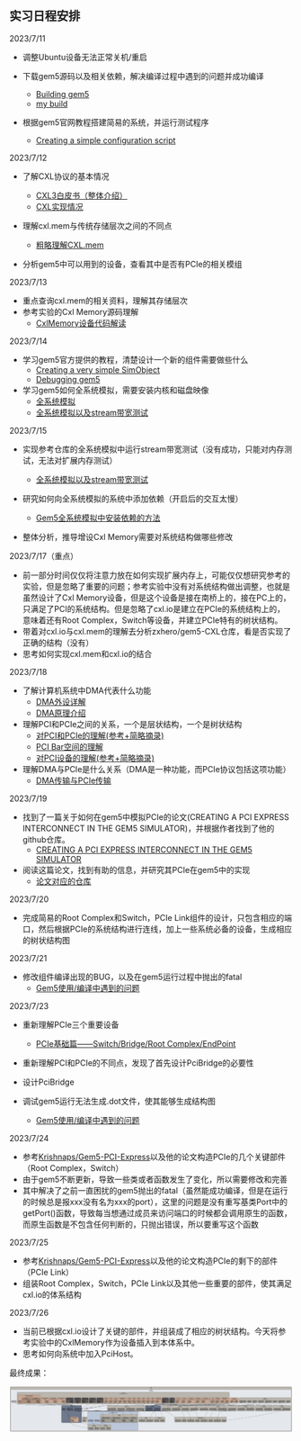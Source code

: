## 实习日程安排

2023/7/11

+ 调整Ubuntu设备无法正常关机/重启
+ 下载gem5源码以及相关依赖，解决编译过程中遇到的问题并成功编译
  + [Building gem5](https://www.gem5.org/documentation/learning_gem5/part1/building/)
  + [my build](https://github.com/quyifei23/gem5-for-CXL/blob/master/README.md)

+ 根据gem5官网教程搭建简易的系统，并运行测试程序
  + [Creating a simple configuration script](https://www.gem5.org/documentation/learning_gem5/part1/simple_config/)




2023/7/12

+ 了解CXL协议的基本情况
  + [CXL3白皮书（整体介绍）](https://github.com/quyifei23/gem5-for-CXL/blob/master/PDFsource/CXL_3.0_white%20paper_FINAL.pdf)
  + [CXL实现情况](https://github.com/quyifei23/gem5-for-CXL/blob/master/PDFsource/CXL%E5%AE%9E%E7%8E%B0%E6%83%85%E5%86%B5.pdf)

+ 理解cxl.mem与传统存储层次之间的不同点
  + [粗略理解CXL.mem](https://github.com/quyifei23/gem5-for-CXL/blob/master/PDFsource/%E7%90%86%E8%A7%A3CXL.mem.md)

+ 分析gem5中可以用到的设备，查看其中是否有PCIe的相关模组



2023/7/13

+ 重点查询cxl.mem的相关资料，理解其存储层次
+ 参考实验的Cxl Memory源码理解
  + [CxlMemory设备代码解读](https://github.com/quyifei23/gem5-for-CXL/blob/master/PDFsource/%E3%80%90CXL%E3%80%91CxlMemory%E8%AE%BE%E5%A4%87%E4%BB%A3%E7%A0%81%E8%A7%A3%E8%AF%BB.md)




2023/7/14

+ 学习gem5官方提供的教程，清楚设计一个新的组件需要做些什么
  + [Creating a very simple SimObject](https://www.gem5.org/documentation/learning_gem5/part2/helloobject/)
  + [Debugging gem5](https://www.gem5.org/documentation/learning_gem5/part2/debugging/)
+ 学习gem5如何全系统模拟，需要安装内核和磁盘映像
  + [全系统模拟](https://github.com/quyifei23/gem5-for-CXL/blob/master/PDFsource/%E5%85%A8%E7%B3%BB%E7%BB%9F%E6%A8%A1%E6%8B%9F.md)
  + [全系统模拟以及stream带宽测试](https://github.com/ferry-hhh/gem5/tree/cxl_mem_device/include/cxl_benchmark#readme)



2023/7/15

+ 实现参考仓库的全系统模拟中运行stream带宽测试（没有成功，只能对内存测试，无法对扩展内存测试）
  + [全系统模拟以及stream带宽测试](https://github.com/ferry-hhh/gem5/tree/cxl_mem_device/include/cxl_benchmark#readme)

+ 研究如何向全系统模拟的系统中添加依赖（开启后的交互太慢）
  + [Gem5全系统模拟中安装依赖的方法](https://github.com/quyifei23/gem5-for-CXL/blob/master/PDFsource/Gem5%E5%85%A8%E7%B3%BB%E7%BB%9F%E6%A8%A1%E6%8B%9F%E4%B8%AD%E5%AE%89%E8%A3%85%E4%BE%9D%E8%B5%96%E7%9A%84%E6%96%B9%E6%B3%95.md)

+ 整体分析，推导增设Cxl Memory需要对系统结构做哪些修改





2023/7/17（重点）

+ 前一部分时间仅仅将注意力放在如何实现扩展内存上，可能仅仅想研究参考的实验，但是忽略了重要的问题；参考实验中没有对系统结构做出调整，也就是虽然设计了Cxl Memory设备，但是这个设备是接在南桥上的，接在PC上的，只满足了PCI的系统结构。但是忽略了cxl.io是建立在PCIe的系统结构上的，意味着还有Root Complex，Switch等设备，并建立PCIe特有的树状结构。
+ 带着对cxl.io与cxl.mem的理解去分析zxhero/gem5-CXL仓库，看是否实现了正确的结构（没有）
+ 思考如何实现cxl.mem和cxl.io的结合



2023/7/18

+ 了解计算机系统中DMA代表什么功能
  + [DMA外设详解](https://blog.csdn.net/k666499436/article/details/124492786)
  + [DMA原理介绍](https://zhuanlan.zhihu.com/p/138573828)
+ 理解PCI和PCIe之间的关系，一个是层状结构，一个是树状结构
  + [对PCI和PCIe的理解(参考+简略摘录)](https://github.com/quyifei23/gem5-for-CXL/blob/master/PDFsource/%E5%AF%B9PCI%E5%92%8CPCIe%E7%9A%84%E7%90%86%E8%A7%A3.md)
  + [PCI Bar空间的理解](https://github.com/quyifei23/gem5-for-CXL/blob/master/PDFsource/PCI%20Bar%E7%A9%BA%E9%97%B4%E7%9A%84%E7%90%86%E8%A7%A3.md)
  + [对PCI设备的理解(参考+简略摘录)](https://github.com/quyifei23/gem5-for-CXL/blob/master/PDFsource/%E5%AF%B9PCI%E8%AE%BE%E5%A4%87%E7%9A%84%E7%90%86%E8%A7%A3.md)
+ 理解DMA与PCIe是什么关系（DMA是一种功能，而PCIe协议包括这项功能）
  + [DMA传输与PCIe传输](https://github.com/quyifei23/gem5-for-CXL/blob/master/PDFsource/DMA%E4%BC%A0%E8%BE%93%E4%B8%8EPCIe%E4%BC%A0%E8%BE%93.md)



2023/7/19

+ 找到了一篇关于如何在gem5中模拟PCIe的论文(CREATING A PCI EXPRESS INTERCONNECT IN THE GEM5 SIMULATOR)，并根据作者找到了他的github仓库。
  + [CREATING A PCI EXPRESS INTERCONNECT IN THE GEM5 SIMULATOR](https://github.com/quyifei23/gem5-for-CXL/blob/master/PDFsource/161953741.pdf)
+ 阅读这篇论文，找到有助的信息，并研究其PCIe在gem5中的实现
  + [论文对应的仓库](https://github.com/Krishnaps/Gem5-PCI-Express)



2023/7/20

+ 完成简易的Root Complex和Switch，PCIe Link组件的设计，只包含相应的端口，然后根据PCIe的系统结构进行连线，加上一些系统必备的设备，生成相应的树状结构图



2023/7/21

+ 修改组件编译出现的BUG，以及在gem5运行过程中抛出的fatal
  + [Gem5使用/编译中遇到的问题](https://github.com/quyifei23/gem5-for-CXL/blob/master/PDFsource/Gem5%E4%BD%BF%E7%94%A8_%E7%BC%96%E8%AF%91%E4%B8%AD%E9%81%87%E5%88%B0%E7%9A%84%E9%97%AE%E9%A2%98.md)




2023/7/23

+ 重新理解PCIe三个重要设备
  + [PCIe基础篇——Switch/Bridge/Root Complex/EndPoint](https://blog.csdn.net/u013253075/article/details/119045277)

+ 重新理解PCI和PCIe的不同点，发现了首先设计PciBridge的必要性
+ 设计PciBridge
+ 调试gem5运行无法生成.dot文件，使其能够生成结构图
  + [Gem5使用/编译中遇到的问题](https://github.com/quyifei23/gem5-for-CXL/blob/master/PDFsource/Gem5%E4%BD%BF%E7%94%A8_%E7%BC%96%E8%AF%91%E4%B8%AD%E9%81%87%E5%88%B0%E7%9A%84%E9%97%AE%E9%A2%98.md)




2023/7/24

+ 参考[Krishnaps/Gem5-PCI-Express](https://github.com/Krishnaps/Gem5-PCI-Express)以及他的论文构造PCIe的几个关键部件（Root Complex，Switch）
+ 由于gem5不断更新，导致一些类或者函数发生了变化，所以需要修改和完善
+ 其中解决了之前一直困扰的gem5抛出的fatal（虽然能成功编译，但是在运行的时候总是报xxx没有名为xxx的port），这里的问题是没有重写基类Port中的getPort()函数，导致每当想通过成员来访问端口的时候都会调用原生的函数，而原生函数是不包含任何判断的，只抛出错误，所以要重写这个函数



2023/7/25

+ 参考[Krishnaps/Gem5-PCI-Express](https://github.com/Krishnaps/Gem5-PCI-Express)以及他的论文构造PCIe的剩下的部件（PCIe Link）
+ 组装Root Complex，Switch，PCIe Link以及其他一些重要的部件，使其满足cxl.io的体系结构



2023/7/26

+ 当前已根据cxl.io设计了关键的部件，并组装成了相应的树状结构。今天将参考实验中的CxlMemory作为设备插入到本体系中。
+ 思考如何向系统中加入PciHost。



最终成果：

<img src=".\PDFsource\images\final.dot.svg" alt="final_image"  />



